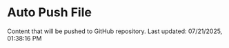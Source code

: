 # Auto Push File

Content that will be pushed to GitHub repository.
Last updated: 07/21/2025, 01:38:16 PM